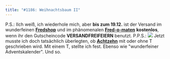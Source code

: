 ```yaml
---
title: "#1186: Weihnachtsbaum II"
---
```


P.S.:
IIch weiß, ich wiederhole mich, aber <strong>bis zum 19.12.</strong> ist der Versand im wunderfeinen <a href="http://fredshop.spreadshirt.net/de/DE/Shop"><strong>Fredshop</strong></a> und im phänomenalen <a href="http://fred-o-mat.spreadshirt.net/de/DE/Shop"><strong>Fred-o-maten</strong></a> <strong>kostenlos</strong>, wenn ihr den Gutscheincode <strong>VERSANDFREIFEIERN</strong> benutzt.
P.P.S.:
<a href="http://www.fonflatter.de/advent08"><img src="http://www.fonflatter.de/adv08/kaefer.jpg"></a>
Jetzt musste ich doch tatsächlich überlegten, ob <a href="http://www.fonflatter.de/advent08"><strong>Achtzehn</strong></a> mit oder ohne T geschrieben wird. Mit einem T, stellte ich fest. Ebenso wie "wunderfeiner Adventskalender".
Und so.


